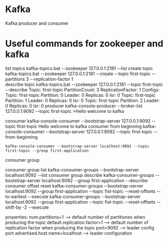 # Kafka
Kafka producer and consumer

# Useful commands for zookeeper and kafka
list topics
	kafka-topics.bat --zookeeper 127.0.0.1:2181 --list
create topic
	kafka-topics.bat --zookeeper 127.0.0.1:2181 --create --topic first-topic --partitions 3 --replication-factor 1  
describe topic
	kafka-topics.bat --zookeeper 127.0.0.1:2181 --topic first-topic --describe
	Topic: first-topic      PartitionCount: 3       ReplicationFactor: 1    Configs:
        Topic: first-topic      Partition: 0    Leader: 0       Replicas: 0     Isr: 0
        Topic: first-topic      Partition: 1    Leader: 0       Replicas: 0     Isr: 0
        Topic: first-topic      Partition: 2    Leader: 0       Replicas: 0     Isr: 0
producer
	kafka-console-producer --broker-list 127.0.0.1:9092 --topic first-topic
	>Hello welcome to kafka
	
consumer
	kafka-console-consumer --bootstrap-server 127.0.0.1:9092 --topic first-topic
	Hello welcome to kafka
consumer from beginning
	kafka-console-consumer --bootstrap-server 127.0.0.1:9092 --topic first-topic --from-beginning
	
	kafka-console-consumer --bootstrap-server localhost:9092 --topic first-topic --group first-application

consumer group
	
consumer group list
	kafka-consumer-groups --bootstrap-server localhost:9092 --list
consumer group describe
	kafka-consumer-groups --bootstrap-server localhost:9092 --group first-application --describe
consumer offset reset
	kafka-consumer-groups --bootstrap-server localhost:9092 --group first-application --topic fist-topic --reset-offsets --to-earliest --execute
	kafka-consumer-groups --bootstrap-server localhost:9092 --group first-application --topic fist-topic --reset-offsets --shift-by -2 --execute

properties:
	num.partitions=1 --> default number of partitiones when producing the topic
	default.replication.factor=1 --> default number of replication factor when producing the topic
	port=9092 --> leader config port
	advertised.host.name=localhost --> leader configuration
